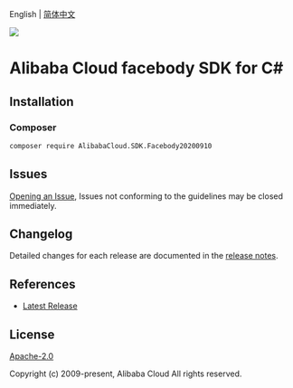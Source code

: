 English | [简体中文](README-CN.md)

![](https://aliyunsdk-pages.alicdn.com/icons/AlibabaCloud.svg)

# Alibaba Cloud facebody SDK for C#

## Installation

### Composer

```bash
composer require AlibabaCloud.SDK.Facebody20200910
```

## Issues

[Opening an Issue](https://github.com/aliyun/alibabacloud-csharp-sdk/issues/new), Issues not conforming to the guidelines may be closed immediately.

## Changelog

Detailed changes for each release are documented in the [release notes](./ChangeLog.md).

## References

* [Latest Release](https://github.com/aliyun/alibabacloud-csharp-sdk/)

## License

[Apache-2.0](http://www.apache.org/licenses/LICENSE-2.0)

Copyright (c) 2009-present, Alibaba Cloud All rights reserved.
